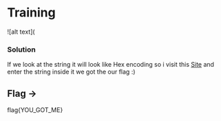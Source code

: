 # Training
![alt text](

### Solution
If we look at the string it will look like Hex encoding so i visit this [Site](http://www.unit-conversion.info/texttools/hexadecimal/) and enter the string inside it 
we got the our flag :)

## Flag ->
flag{YOU_GOT_ME}

